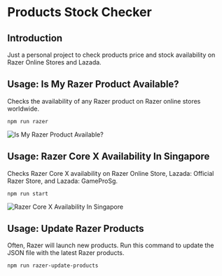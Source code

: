 # Products Stock Checker

## Introduction

Just a personal project to check products price and stock availability on Razer Online Stores and Lazada.

## Usage: Is My Razer Product Available?

Checks the availability of any Razer product on Razer online stores worldwide.

```npm run razer```

![Is My Razer Product Available?](/screenshots/1.png?raw=true "Is My Razer Product Available?")

## Usage: Razer Core X Availability In Singapore

Checks Razer Core X availability on Razer Online Store, Lazada: Official Razer Store, and Lazada: GameProSg.

```npm run start```

![Razer Core X Availability In Singapore](/screenshots/2.png?raw=true "Razer Core X Availability In Singapore")

## Usage: Update Razer Products

Often, Razer will launch new products. Run this command to update the JSON file with the latest Razer products.

```npm run razer-update-products```
